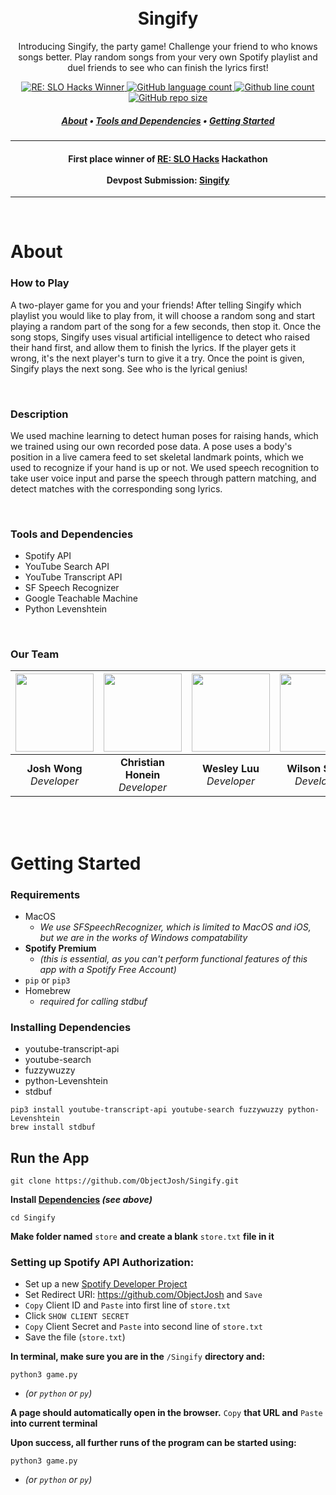 <h1 align="center">
  <br>
  Singify
</h1>
<p align="center">
  Introducing Singify, the party game! Challenge your friend to who knows songs better. Play random songs from your very own Spotify playlist and duel friends to see who can finish the lyrics first!
</p>
<p align="center">
  <a href="https://devpost.com/software/singify?ref_content=my-projects-tab&ref_feature=my_projects">
    <img alt="RE: SLO Hacks Winner" src="https://img.shields.io/badge/RE%3A%20SLO%20Hacks-winner-brightgreen?style=flat-square">
    <img alt="GitHub language count" src="https://img.shields.io/github/languages/count/ObjectJosh/Singify?color=blueviolet&style=flat-square">
    <img alt="Github line count" src="https://img.shields.io/tokei/lines/github/ObjectJosh/Singify?style=flat-square">
    <img alt="GitHub repo size" src="https://img.shields.io/github/repo-size/ObjectJosh/Singify?color=orange&style=flat-square">
<!--     <img src="https://img.shields.io/github/languages/code-size/ObjectJosh/Singify?style=flat-square"> -->
  </a>
  
</p>
<h5 align="center">
  <a href="#about">About</a> •
  <a href="#tools-and-dependencies">Tools and Dependencies</a> •
  <a href="#getting-started">Getting Started</a>
</h5>

---

<h4 align="center">

  **First place winner of <a href="https://re-slo-hacks.devpost.com/" target="_blank">RE: SLO Hacks</a> Hackathon**
  <br>
  <br>
  **Devpost Submission: <a href="https://devpost.com/software/singify?ref_content=my-projects-tab&ref_feature=my_projects" target="_blank">Singify</a>**

</h4>

---

<br />

# About

### How to Play
A two-player game for you and your friends! After telling Singify which playlist you would like to play from, it will choose a random song and start playing a random part of the song for a few seconds, then stop it. Once the song stops, Singify uses visual artificial intelligence to detect who raised their hand first, and allow them to finish the lyrics. If the player gets it wrong, it's the next player's turn to give it a try. Once the point is given, Singify plays the next song. See who is the lyrical genius!

<br />

### Description
We used machine learning to detect human poses for raising hands, which we trained using our own recorded pose data. A pose uses a body's position in a live camera feed to set skeletal landmark points, which we used to recognize if your hand is up or not. We used speech recognition to take user voice input and parse the speech through pattern matching, and detect matches with the corresponding song lyrics.

<br />

### Tools and Dependencies
- Spotify API
- YouTube Search API
- YouTube Transcript API
- SF Speech Recognizer
- Google Teachable Machine
- Python Levenshtein

<br />

### Our Team
| <a href="https://github.com/ObjectJosh" target="_blank"><img src="https://avatars.githubusercontent.com/u/42549561?v=4" width="125px"/></a> | <a href="https://github.com/chonein" target="_blank"><img src="https://avatars.githubusercontent.com/u/61818445?v=4" width="125px"/></a> | <a href="https://github.com/Westluu" target="_blank"><img src="https://avatars.githubusercontent.com/u/76977316?v=4" width="125px"/></a> | <a href="https://github.com/wiszeto" target="_blank"><img src="https://avatars.githubusercontent.com/u/85478086?v=4" width="125px"/></a> |
|     :---:      |       :---:      |      :---:      |     :---:     |
| **Josh Wong** <br /> *Developer* | **Christian Honein** <br /> *Developer* |  **Wesley Luu** <br /> *Developer* | **Wilson Szeto** <br /> *Developer* |

<br />
<br />

# Getting Started
### Requirements
- MacOS
  - *We use SFSpeechRecognizer, which is limited to MacOS and iOS, but we are in the works of Windows compatability*
- **Spotify Premium**
  - *(this is essential, as you can't perform functional features of this app with a Spotify Free Account)*
- `pip` or `pip3`
- Homebrew
  - *required for calling stdbuf*

### Installing Dependencies
- youtube-transcript-api
- youtube-search
- fuzzywuzzy
- python-Levenshtein
- stdbuf
```
pip3 install youtube-transcript-api youtube-search fuzzywuzzy python-Levenshtein
brew install stdbuf
```

## Run the App
    git clone https://github.com/ObjectJosh/Singify.git

**Install <a href="#installing-dependencies">Dependencies</a> *(see above)***

    cd Singify

**Make folder named** `store` **and create a blank** `store.txt` **file in it**

### Setting up Spotify API Authorization:
- Set up a new <a href="https://developer.spotify.com/dashboard/login" target="_blank">Spotify Developer Project</a>
- Set Redirect URI: https://github.com/ObjectJosh and `Save`
- `Copy` Client ID and `Paste` into first line of `store.txt`
- Click `SHOW CLIENT SECRET`
- `Copy` Client Secret and `Paste` into second line of `store.txt`
- Save the file (`store.txt`)

**In terminal, make sure you are in the** `/Singify` **directory and:**

    python3 game.py
   - *(or `python` or `py`)*

**A page should automatically open in the browser.** `Copy` **that URL and** `Paste` **into current terminal**

**Upon success, all further runs of the program can be started using:**

    python3 game.py
   - *(or `python` or `py`)*

